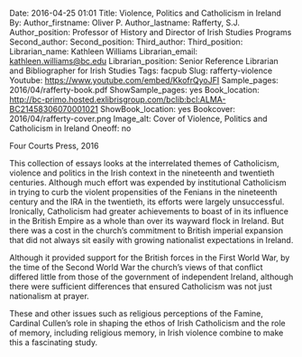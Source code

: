 Date: 2016-04-25 01:01
Title: Violence, Politics and Catholicism in Ireland
By: 
Author_firstname: Oliver P.
Author_lastname: Rafferty, S.J.
Author_position:  Professor of History and Director of Irish Studies Programs
Second_author:
Second_position:
Third_author:
Third_position:
Librarian_name: Kathleen Williams
Librarian_email: kathleen.williams@bc.edu
Librarian_position: Senior Reference Librarian and Bibliographer for Irish Studies
Tags: facpub
Slug: rafferty-violence
Youtube: https://www.youtube.com/embed/KkofrQyoJFI
Sample_pages: 2016/04/rafferty-book.pdf
ShowSample_pages: yes
Book_location: http://bc-primo.hosted.exlibrisgroup.com/bclib:bcl:ALMA-BC21458306070001021
ShowBook_location: yes
Bookcover: 2016/04/rafferty-cover.png
Image_alt: Cover of Violence, Politics and Catholicism in Ireland
Oneoff: no

Four Courts Press, 2016

This collection of essays looks at the interrelated themes of Catholicism, violence and politics in the Irish context in the nineteenth and twentieth centuries. Although much effort was expended by institutional Catholicism in trying to curb the violent propensities of the Fenians in the nineteenth century and the IRA in the twentieth, its efforts were largely unsuccessful. Ironically, Catholicism had greater achievements to boast of in its influence in the British Empire as a whole than over its wayward flock in Ireland. But there was a cost in the church’s commitment to British imperial expansion that did not always sit easily with growing nationalist expectations in Ireland. 

Although it provided support for the British forces in the First World War, by the time of the Second World War the church’s views of that conflict differed little from those of the government of independent Ireland, although there were sufficient differences that ensured Catholicism was not just nationalism at prayer. 

These and other issues such as religious perceptions of the Famine, Cardinal Cullen’s role in shaping the ethos of Irish Catholicism and the role of memory, including religious memory, in Irish violence combine to make this a fascinating study.
